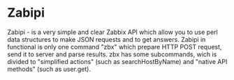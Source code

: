 Zabipi
======
Zabipi - is a very simple and clear Zabbix API which allow you to use perl data structures to make JSON requests and to get answers.
Zabipi in functional is only one command "zbx" which prepare HTTP POST request, send it to server and parse results.
zbx has some subcommands, wich is divided to "simplified actions" (such as searchHostByName) and "native API methods" (such as user.get).
